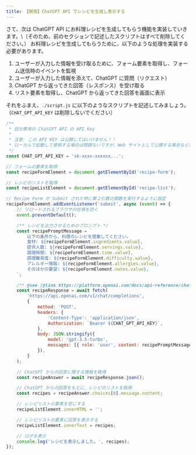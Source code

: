 ```yaml
---
title: 【開発】ChatGPT API でレシピを生成し表示する
---
```


さて、次は ChatGPT API にお料理レシピを生成してもらう機能を実装していきます。\（そのため、前のセクションで記述したスクリプトはすべて削除してください。）
お料理レシピを生成してもらうために、以下のような処理を実装する必要があります。

1. ユーザーが入力した情報を受け取るために、フォーム要素を取得し、フォーム送信時のイベントを監視
2. ユーザーが入力した情報を添えて、ChatGPT に質問（リクエスト）
3. ChatGPT から返ってきた回答（レスポンス）を受け取る
4. リスト要素を取得し、ChatGPT から返ってきた回答を画面に表示

それをふまえ、`./script.js` に以下のようなスクリプトを記述してみましょう。\
（`CHAT_GPT_API_KEY` は削除しないでください）

```javascript:./script.js
/**
 * 自分専用の ChatGPT API の API Key
 *
 * 注意: この API KEY は公開してはいけません！！
 * ローカルで起動して使用する場合は問題ないですが、Web サイトとして公開する場合などは、この処理を削除し、代わりにサーバーサイAPI を呼び出す必要があります。
 */
const CHAT_GPT_API_KEY = 'sk-xxxx-xxxxxx...';

// フォームの要素を取得
const recipeFormElement = document.getElementById('recipe-form');

// レシピのリストを取得
const recipeListElement = document.getElementById('recipe-list');

// Recipe Form が Submit された時に第２引数の関数を実行するように設定
recipeFormElement.addEventListener('submit', async (event) => {
    // リロードされるブラウザの仕様を防ぐ
    event.preventDefault();

    /** レシピを出力させるためのプロンプト */
    const recipePromptMessage = `
        以下の条件から、料理のレシピを提案してください。
        食材: ${recipeFormElement.ingredients.value},
        提供人数: ${recipeFormElement.servings.value},
        調理時間: ${recipeFormElement.time.value},
        調理難易度: ${recipeFormElement.difficulty.value},
        アレルギー情報: ${recipeFormElement.allergies.value},
        そのほかの要望: ${recipeFormElement.notes.value},
    `;

    /** @see {@link https://platform.openai.com/docs/api-reference/chat/create} API Reference */
    const recipeResponse = await fetch(
        'https://api.openai.com/v1/chat/completions',
        {
            method: 'POST',
            headers: {
                'Content-Type': 'application/json',
                Authorization: `Bearer ${CHAT_GPT_API_KEY}`,
            },
            body: JSON.stringify({
                model: 'gpt-3.5-turbo',
                messages: [{ role: 'user', content: recipePromptMessage }],
            }),
        }
    );

    // ChatGPT からの回答に関する情報を取得
    const recipeAnswer = await recipeResponse.json();

    // ChatGPT からの回答をもとに、レシピのリストを取得
    const recipes = recipeAnswer.choices[0].message.content;

    // レシピリストの要素を空にする
    recipeListElement.innerHTML = '';

    // レシピリストの要素に回答を表示する
    recipeListElement.innerText = recipes;

    // ログを表示
    console.log('レシピを表示しました。', recipes);
});
```
